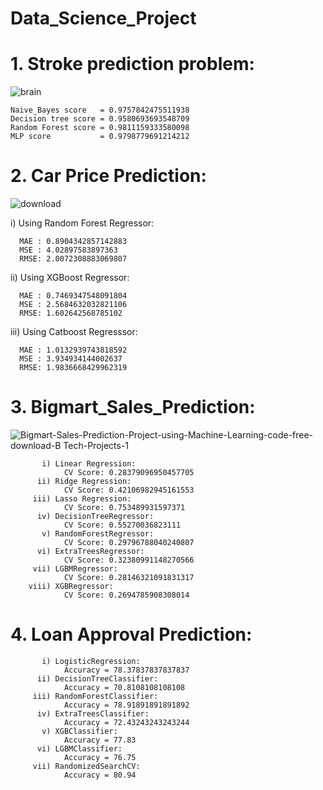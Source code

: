 # Data_Science_Project
# 1. Stroke prediction problem:
![brain](https://user-images.githubusercontent.com/77626222/141261640-8f46c38e-973e-4365-980d-75175cc8845d.jpg)


    Naive_Bayes score   = 0.9757842475511938
    Decision tree score = 0.9580693693548709
    Random Forest score = 0.9811159333580098 
    MLP score           = 0.9798779691214212
  
# 2. Car Price Prediction:
![download](https://user-images.githubusercontent.com/77626222/141260960-7f2708c9-7ac6-4223-bd9c-83661e6e92ab.png)

  i) Using Random Forest Regressor:
  
      MAE : 0.8904342857142883
      MSE : 4.02897583897363
      RMSE: 2.0072308883069807
      
  ii) Using XGBoost Regressor:
  
      MAE : 0.7469347548091804
      MSE : 2.5684632032821106
      RMSE: 1.602642568785102
      
  iii) Using Catboost Regresssor:
  
      MAE : 1.0132939743818592
      MSE : 3.934934144002637
      RMSE: 1.9836668429962319
      
# 3. Bigmart_Sales_Prediction:
![Bigmart-Sales-Prediction-Project-using-Machine-Learning-code-free-download-B Tech-Projects-1](https://user-images.githubusercontent.com/77626222/141410287-1da5b137-caee-459c-9026-91796a6fdd28.jpg)

           i) Linear Regression:
                CV Score: 0.28379096950457705
          ii) Ridge Regression:
                CV Score: 0.42106982945161553
         iii) Lasso Regression:
                CV Score: 0.753489931597371
          iv) DecisionTreeRegressor:
                CV Score: 0.55270036823111
           v) RandomForestRegressor:
                CV Score: 0.29796788040240807
          vi) ExtraTreesRegressor:
                CV Score: 0.32380991148270566
         vii) LGBMRegressor:
                CV Score: 0.28146321091831317
        viii) XGBRegressor:
                CV Score: 0.2694785908308014

# 4. Loan Approval Prediction:

           i) LogisticRegression:
                Accuracy = 78.37837837837837
          ii) DecisionTreeClassifier:
                Accuracy = 70.8108108108108
         iii) RandomForestClassifier:
                Accuracy = 78.91891891891892
          iv) ExtraTreesClassifier:
                Accuracy = 72.43243243243244
           v) XGBClassifier:
                Accuracy = 77.83
          vi) LGBMClassifier:
                Accuracy = 76.75
         vii) RandomizedSearchCV:
                Accuracy = 80.94









